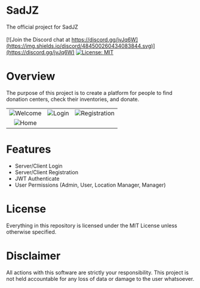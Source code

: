 # SadJZ
The official project for SadJZ
<br>
<br>
[![Join the Discord chat at https://discord.gg/jvJq6W](https://img.shields.io/discord/484500260434083844.svg)](https://discord.gg/jvJq6W)
[![License: MIT](https://img.shields.io/badge/License-MIT-green.svg)](https://opensource.org/licenses/MIT)




# Overview

The purpose of this project is to create a platform for people to find donation centers, check their inventories, and donate.




| | | |
|:----:|:-------:|:-------:|
|![Welcome](https://i.imgur.com/1yO008V.png)|![Login](https://i.imgur.com/hGaqIrS.png)|![Registration](https://i.imgur.com/VPi0jQt.png)|
|![Home](https://i.imgur.com/i2qBAOn.png)||




# Features

- Server/Client Login
- Server/Client Registration 
- JWT Authenticate
- User Permissions (Admin, User, Location Manager, Manager)



# License

Everything in this repository is licensed under the MIT License unless otherwise specified.


# Disclaimer

All actions with this software are strictly your responsibility. This project is not held accountable for any loss of data or damage to the user whatsoever.
